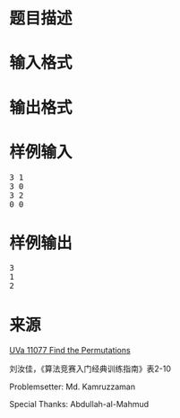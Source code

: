

# 题目描述



# 输入格式



# 输出格式



# 样例输入


<pre>3 1
3 0
3 2
0 0</pre>

# 样例输出


<pre>3
1
2</pre>

# 来源


<p>
<a href="http://uva.onlinejudge.org/index.php?option=com_onlinejudge&amp;Itemid=8&amp;category=485&amp;page=show_problem&amp;problem=2018" target="_blank">UVa 11077 Find the Permutations</a> 
</p>
<p>
刘汝佳，《算法竞赛入门经典训练指南》表2-10
</p>
<p>
Problemsetter: Md. Kamruzzaman
</p>
<p>
Special Thanks: Abdullah-al-Mahmud
</p>
